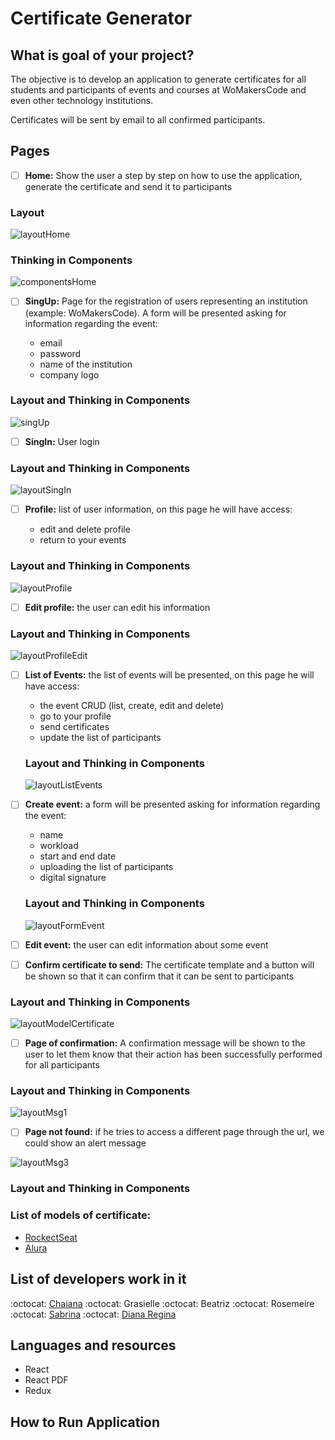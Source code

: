 # Certificate Generator

## What is goal of your project? 

The objective is to develop an application to generate certificates for all students and participants of events and courses at WoMakersCode and even other technology institutions.

Certificates will be sent by email to all confirmed participants.

## Pages 

- [ ] **Home:** Show the user a step by step on how to use the application, generate the certificate and send it to participants

### Layout 

 ![layoutHome](https://user-images.githubusercontent.com/46378210/77123261-66886780-6a1e-11ea-91a5-2e1d699a76a8.png)

### Thinking in Components 

![componentsHome](https://user-images.githubusercontent.com/46378210/77124294-38f0ed80-6a21-11ea-9a90-95dd0fe5590f.png)

- [ ] **SingUp:** Page for the registration of users representing an institution (example: WoMakersCode). A form will be presented asking for information regarding the event:

  - email
  - password
  - name of the institution
  - company logo
 
 ### Layout and Thinking in Components 
 
 ![singUp](https://user-images.githubusercontent.com/46378210/77124311-47d7a000-6a21-11ea-9c43-789e40d135f1.png)
 
- [ ] **SingIn:** User login

 ### Layout and Thinking in Components 
 
 ![layoutSingIn](https://user-images.githubusercontent.com/46378210/77126143-db5f9f80-6a26-11ea-89b0-614ac6d3ec38.png)

- [ ] **Profile:** list of user information, on this page he will have access:

  - edit and delete profile
  - return to your events
  
 ### Layout and Thinking in Components 
 
 ![layoutProfile](https://user-images.githubusercontent.com/46378210/77126137-d6025500-6a26-11ea-9bbb-9b265a9331e6.png)

- [ ] **Edit profile:** the user can edit his information

 ### Layout and Thinking in Components 
 
![layoutProfileEdit](https://user-images.githubusercontent.com/46378210/77126141-d7cc1880-6a26-11ea-9d97-48ba244157da.png)

- [ ] **List of Events:** the list of events will be presented, on this page he will have access:

  - the event CRUD (list, create, edit and delete)
  - go to your profile
  - send certificates
  - update the list of participants
  
  ### Layout and Thinking in Components 
  
  ![layoutListEvents](https://user-images.githubusercontent.com/46378210/77126066-9cc9e500-6a26-11ea-871d-339c5f7bb2f5.png)

- [ ] **Create event:** a form will be presented asking for information regarding the event:

  - name
  - workload
  - start and end date
  - uploading the list of participants
  - digital signature
 
  ### Layout and Thinking in Components 
  
  ![layoutFormEvent](https://user-images.githubusercontent.com/46378210/77126059-989dc780-6a26-11ea-8531-d8e795e4cb7f.png)

- [ ] **Edit event:** the user can edit information about some event 

- [ ] **Confirm certificate to send:** The certificate template and a button will be shown so that it can confirm that it can be sent to participants

 ### Layout and Thinking in Components 
 
 ![layoutModelCertificate](https://user-images.githubusercontent.com/46378210/77126510-11515380-6a28-11ea-925c-d123740ef839.png)

- [ ] **Page of confirmation:** A confirmation message will be shown to the user to let them know that their action has been successfully performed for all participants

 ### Layout and Thinking in Components 
 
 ![layoutMsg1](https://user-images.githubusercontent.com/46378210/77126076-a2272f80-6a26-11ea-896e-eb6ef38b59b9.png)

- [ ] **Page not found:** if he tries to access a different page through the url, we could show an alert message

![layoutMsg3](https://user-images.githubusercontent.com/46378210/77126128-cb47c000-6a26-11ea-90c6-27c2f334127f.png)

 ### Layout and Thinking in Components 

### List of models of certificate: 

- [RockectSeat](https://skylab.rocketseat.com.br/api/files/certificates/d9bb2df6-c24b-4500-b3cd-410ff05cb0dc.pdf)
- [Alura](https://cursos.alura.com.br/user/bea-ali/course/consultas-sql-server-2017/certificate)

## List of developers work in it

:octocat: [Chaiana](https://github.com/chaihermes)
:octocat: Grasielle 
:octocat: Beatriz
:octocat: Rosemeire
:octocat: [Sabrina](https://github.com/sabrinabuco)
:octocat: [Diana Regina](https://github.com/Diana-ops)

## Languages and resources 

- React
- React PDF
- Redux 

## How to Run Application


